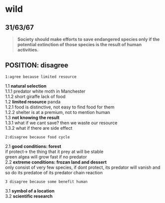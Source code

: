 wild
======================
31/63/67
------------------------
>**Society should make efforts to save endangered species only if the potential extinction of those species is the result of human activities.**

## POSITION: disagree
    1:agree because limited resource
1.1 **natural selection**   
1.1.1 predator white moth in Manchester  
1.1.2 short giraffe lack of food  
1.2 **limited resource** panda  
1.2.1 food is distinctive, not easy to find food for them  
1.2.2 shelter is at a premium, not to mention human  
1.3 **not knowing the result**  
1.3.1 what if we cant save? then we waste our resource  
1.3.2 what if there are side effect  

    2:disagree because food cycle  
2.1 **good conditions: forest**  
if protect-> the thing that it prey at will be stable  
green algea will grow fast if no predator  
2.2 **extreme conditions: frozan land and dessert**  
only consist of very few species, if dont protect, its   predator will vanish and so do its predatoe of its predator
chain reaction  

    3 disagree because some benefit human
3.1 **symbol of a location**  
3.2 **scientific research**  
 
    
<!--stackedit_data:
eyJoaXN0b3J5IjpbLTg5NjU0MzM0MCwyOTIyODI2ODksMTg3OT
k4OTI2OV19
-->